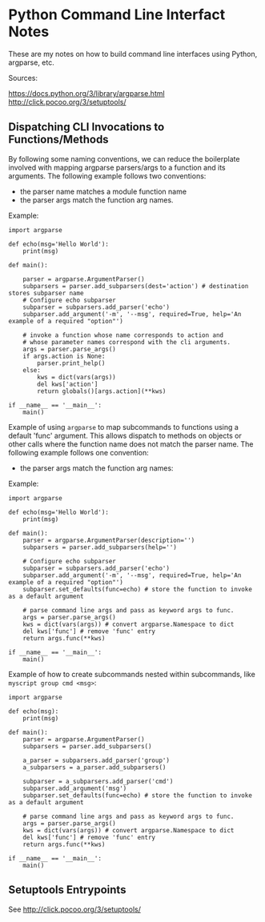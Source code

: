 # Python Command Line Interfact Notes

These are my notes on how to build command line interfaces using Python,
argparse, etc.

Sources:

https://docs.python.org/3/library/argparse.html
http://click.pocoo.org/3/setuptools/


## Dispatching CLI Invocations to Functions/Methods

By following some naming conventions, we can reduce the boilerplate involved
with mapping argparse parsers/args to a function and its arguments. The
following example follows two conventions:

- the parser name matches a module function name
- the parser args match the function arg names.

Example:

    import argparse

    def echo(msg='Hello World'):
        print(msg)

    def main():

        parser = argparse.ArgumentParser()
        subparsers = parser.add_subparsers(dest='action') # destination stores subparser name
        # Configure echo subparser
        subparser = subparsers.add_parser('echo')
        subparser.add_argument('-m', '--msg', required=True, help='An example of a required "option"')

        # invoke a function whose name corresponds to action and
        # whose parameter names correspond with the cli arguments.
        args = parser.parse_args()
        if args.action is None:
            parser.print_help()
        else:
            kws = dict(vars(args))
            del kws['action']
            return globals()[args.action](**kws)

    if __name__ == '__main__':
        main()


Example of using `argparse` to map subcommands to functions using a default
'func' argument.  This allows dispatch to methods on objects or other calls
where the function name does not match the parser name.  The following example
follows one convention:

- the parser args match the function arg names:

Example:

    import argparse

    def echo(msg='Hello World'):
        print(msg)

    def main():
        parser = argparse.ArgumentParser(description='')
        subparsers = parser.add_subparsers(help='')

        # Configure echo subparser
        subparser = subparsers.add_parser('echo')
        subparser.add_argument('-m', '--msg', required=True, help='An example of a required "option"')
        subparser.set_defaults(func=echo) # store the function to invoke as a default argument

        # parse command line args and pass as keyword args to func.
        args = parser.parse_args()
        kws = dict(vars(args)) # convert argparse.Namespace to dict
        del kws['func'] # remove 'func' entry
        return args.func(**kws)

    if __name__ == '__main__':
        main()

Example of how to create subcommands nested within subcommands, like `myscript group cmd <msg>`:

    import argparse

    def echo(msg):
        print(msg)

    def main():
        parser = argparse.ArgumentParser()
        subparsers = parser.add_subparsers()
        
        a_parser = subparsers.add_parser('group')
        a_subparsers = a_parser.add_subparsers()

        subparser = a_subparsers.add_parser('cmd')
        subparser.add_argument('msg')
        subparser.set_defaults(func=echo) # store the function to invoke as a default argument

        # parse command line args and pass as keyword args to func.
        args = parser.parse_args()
        kws = dict(vars(args)) # convert argparse.Namespace to dict
        del kws['func'] # remove 'func' entry
        return args.func(**kws)

    if __name__ == '__main__':
        main()



## Setuptools Entrypoints

See http://click.pocoo.org/3/setuptools/

